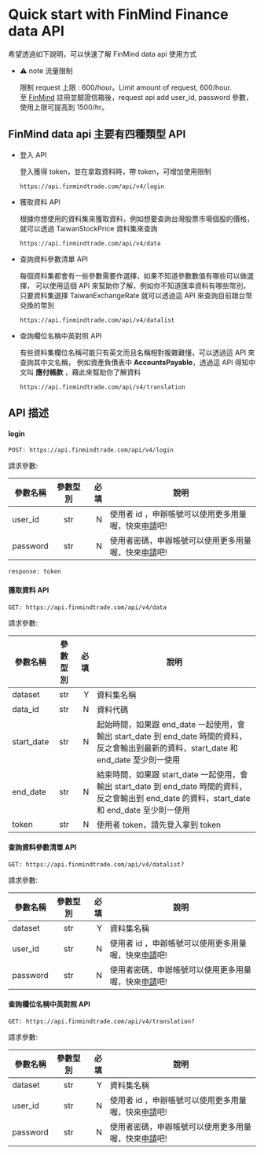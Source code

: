 # Quick start with FinMind Finance data API

希望透過如下說明，可以快速了解 FinMind data api 使用方式

* :warning: note 流量限制

    限制 request 上限 : 600/hour。Limit amount of request, 600/hour. <br>
    至 [FinMind](https://finmindtrade.com/register.html) 註冊並驗證信箱後，request api add user_id, password 參數，使用上限可提高到 1500/hr。

## FinMind data api 主要有四種類型 API

- 登入 API

    登入獲得 token，並在拿取資料時，帶 token，可增加使用限制
    
    ```
    https://api.finmindtrade.com/api/v4/login
    ```

- 獲取資料 API

    根據你想使用的資料集來獲取資料，例如想要查詢台灣股票市場個股的價格，就可以透過 TaiwanStockPrice 資料集來查詢
    
    ```
    https://api.finmindtrade.com/api/v4/data
    ```

- 查詢資料參數清單 API

    每個資料集都會有一些參數需要作選擇，如果不知道參數數值有哪些可以做選擇，
    可以使用這個 API 來幫助你了解，例如你不知道匯率資料有哪些幣別，
    只要資料集選擇 TaiwanExchangeRate 就可以透過這 API 來查詢目前跟台幣兌換的幣別

    ```
    https://api.finmindtrade.com/api/v4/datalist
    ```

- 查詢欄位名稱中英對照 API

    有些資料集欄位名稱可能只有英文而且名稱相對複雜難懂，可以透過這 API 來查詢其中文名稱，
    例如資產負債表中 **AccountsPayable**，透過這 API 得知中文叫 **應付帳款** ，藉此來幫助你了解資料 

    ```
    https://api.finmindtrade.com/api/v4/translation
    ```

## API 描述

#### login

```
POST: https://api.finmindtrade.com/api/v4/login

```

請求參數:

參數名稱       | 參數型別  | 必填	| 說明
--------------|:-----:|-----:|------------------------
user_id       | str |  N | 使用者 id ，申辦帳號可以使用更多用量喔，快來[申請](https://finmindtrade.com/analysis/#/account/register)吧!
password      | str |  N | 使用者密碼，申辦帳號可以使用更多用量喔，快來[申請](https://finmindtrade.com/analysis/#/account/register)吧!

```
response: token
```


#### 獲取資料 API

```
GET: https://api.finmindtrade.com/api/v4/data

```

請求參數:

參數名稱       | 參數型別  | 必填	| 說明
--------------|:-----:|-----:|------------------------
dataset       | str |  Y | 資料集名稱
data_id       | str |  N | 資料代碼
start_date    | str |  N | 起始時間，如果跟 end_date 一起使用，會輸出 start_date 到 end_date 時間的資料，反之會輸出到最新的資料，start_date 和 end_date 至少則一使用
end_date      | str |  N | 結束時間，如果跟 start_date  一起使用，會輸出 start_date 到 end_date 時間的資料，反之會輸出到 end_date 的資料，start_date 和 end_date 至少則一使用
token         | str |  N | 使用者 token，請先登入拿到 token

#### 查詢資料參數清單 API

```
GET: https://api.finmindtrade.com/api/v4/datalist?
```

請求參數:

參數名稱       | 參數型別  | 必填	| 說明
--------------|:-----:|-----:|------------------------
dataset       | str |  Y | 資料集名稱
user_id       | str |  N | 使用者 id ，申辦帳號可以使用更多用量喔，快來[申請](https://finmindtrade.com/analysis/#/account/register)吧!
password      | str |  N | 使用者密碼，申辦帳號可以使用更多用量喔，快來[申請](https://finmindtrade.com/analysis/#/account/register)吧!

#### 查詢欄位名稱中英對照 API

```
GET: https://api.finmindtrade.com/api/v4/translation?
```

請求參數:

參數名稱       | 參數型別  | 必填	| 說明
--------------|:-----:|-----:|------------------------
dataset       | str |  Y | 資料集名稱
user_id       | str |  N | 使用者 id ，申辦帳號可以使用更多用量喔，快來[申請](https://finmindtrade.com/analysis/#/account/register)吧!
password      | str |  N | 使用者密碼，申辦帳號可以使用更多用量喔，快來[申請](https://finmindtrade.com/analysis/#/account/register)吧!



